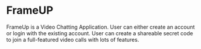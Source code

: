 # FrameUP
FrameUp is a Video Chatting Application. User can either create an account or login with the existing account. User can create a shareable secret code to join a full-featured video calls with lots of features.
